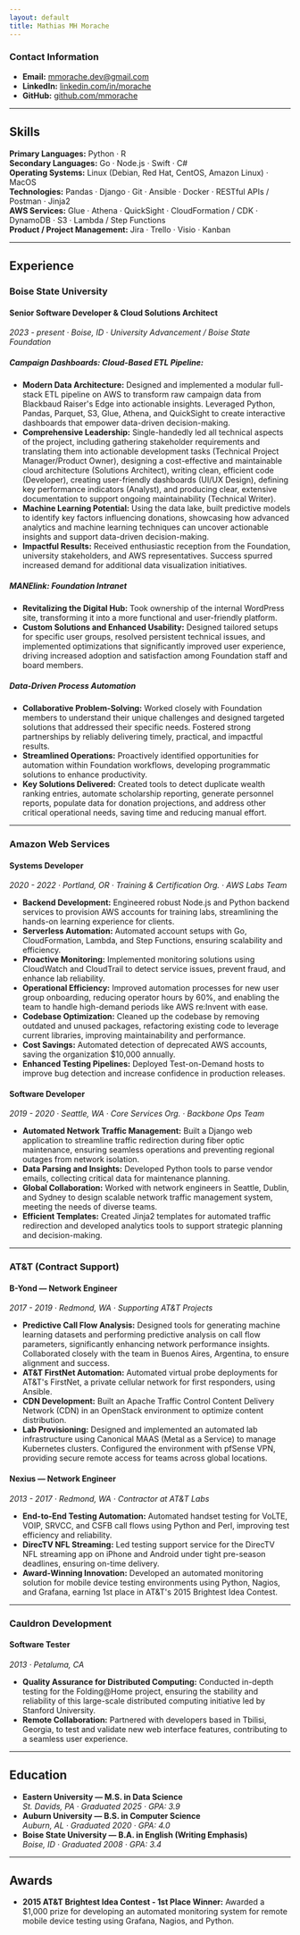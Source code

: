 ```yaml
---
layout: default
title: Mathias MH Morache
---
```


### Contact Information
- **Email:** [mmorache.dev@gmail.com](mailto:mmorache.dev@gmail.com)  
- **LinkedIn:** [linkedin.com/in/morache](https://linkedin.com/in/morache)  
- **GitHub:** [github.com/mmorache](https://github.com/mmorache)  


---

## Skills
**Primary Languages:** Python · R  
**Secondary Languages:** Go · Node.js · Swift · C#  
**Operating Systems:** Linux (Debian, Red Hat, CentOS, Amazon Linux) · MacOS  
**Technologies:** Pandas · Django · Git · Ansible · Docker · RESTful APIs / Postman · Jinja2  
**AWS Services:** Glue · Athena · QuickSight · CloudFormation / CDK · DynamoDB · S3 · Lambda / Step Functions  
**Product / Project Management:** Jira · Trello · Visio · Kanban  

---

## Experience

### **Boise State University**

#### **Senior Software Developer & Cloud Solutions Architect**
*2023 - present · Boise, ID · University Advancement / Boise State Foundation*

##### Campaign Dashboards: Cloud-Based ETL Pipeline:
- **Modern Data Architecture:** Designed and implemented a modular full-stack ETL pipeline on AWS to transform raw campaign data from Blackbaud Raiser's Edge into actionable insights. Leveraged Python, Pandas, Parquet, S3, Glue, Athena, and QuickSight to create interactive dashboards that empower data-driven decision-making.  
- **Comprehensive Leadership:** Single-handedly led all technical aspects of the project, including gathering stakeholder requirements and translating them into actionable development tasks (Technical Project Manager/Product Owner), designing a cost-effective and maintainable cloud architecture (Solutions Architect), writing clean, efficient code (Developer), creating user-friendly dashboards (UI/UX Design), defining key performance indicators (Analyst), and producing clear, extensive documentation to support ongoing maintainability (Technical Writer).
- **Machine Learning Potential:** Using the data lake, built predictive models to identify key factors influencing donations, showcasing how advanced analytics and machine learning techniques can uncover actionable insights and support data-driven decision-making.
- **Impactful Results:** Received enthusiastic reception from the Foundation, university stakeholders, and AWS representatives. Success spurred increased demand for additional data visualization initiatives.

##### MANElink: Foundation Intranet
- **Revitalizing the Digital Hub:** Took ownership of the internal WordPress site, transforming it into a more functional and user-friendly platform.  
- **Custom Solutions and Enhanced Usability:** Designed tailored setups for specific user groups, resolved persistent technical issues, and implemented optimizations that significantly improved user experience, driving increased adoption and satisfaction among Foundation staff and board members.  

##### Data-Driven Process Automation
- **Collaborative Problem-Solving:** Worked closely with Foundation members to understand their unique challenges and designed targeted solutions that addressed their specific needs. Fostered strong partnerships by reliably delivering timely, practical, and impactful results.  
- **Streamlined Operations:** Proactively identified opportunities for automation within Foundation workflows, developing programmatic solutions to enhance productivity.  
- **Key Solutions Delivered:** Created tools to detect duplicate wealth ranking entries, automate scholarship reporting, generate personnel reports, populate data for donation projections, and address other critical operational needs, saving time and reducing manual effort.  

---

### **Amazon Web Services**

#### **Systems Developer**
*2020 - 2022 · Portland, OR · Training & Certification Org. · AWS Labs Team*

- **Backend Development:** Engineered robust Node.js and Python backend services to provision AWS accounts for training labs, streamlining the hands-on learning experience for clients.  
- **Serverless Automation:** Automated account setups with Go, CloudFormation, Lambda, and Step Functions, ensuring scalability and efficiency.  
- **Proactive Monitoring:** Implemented monitoring solutions using CloudWatch and CloudTrail to detect service issues, prevent fraud, and enhance lab reliability.  
- **Operational Efficiency:** Improved automation processes for new user group onboarding, reducing operator hours by 60%, and enabling the team to handle high-demand periods like AWS re:Invent with ease.  
- **Codebase Optimization:** Cleaned up the codebase by removing outdated and unused packages, refactoring existing code to leverage current libraries, improving maintainability and performance.  
- **Cost Savings:** Automated detection of deprecated AWS accounts, saving the organization $10,000 annually.  
- **Enhanced Testing Pipelines:** Deployed Test-on-Demand hosts to improve bug detection and increase confidence in production releases.  

#### **Software Developer**
*2019 - 2020 · Seattle, WA · Core Services Org. · Backbone Ops Team*

- **Automated Network Traffic Management:** Built a Django web application to streamline traffic redirection during fiber optic maintenance, ensuring seamless operations and preventing regional outages from network isolation.
- **Data Parsing and Insights:** Developed Python tools to parse vendor emails, collecting critical data for maintenance planning.  
- **Global Collaboration:** Worked with network engineers in Seattle, Dublin, and Sydney to design scalable network traffic management system, meeting the needs of diverse teams.  
- **Efficient Templates:** Created Jinja2 templates for automated traffic redirection and developed analytics tools to support strategic planning and decision-making.  

---

### **AT&T (Contract Support)**

#### **B-Yond — Network Engineer**  
*2017 - 2019 · Redmond, WA · Supporting AT&T Projects*  
- **Predictive Call Flow Analysis:** Designed tools for generating machine learning datasets and performing predictive analysis on call flow parameters, significantly enhancing network performance insights. Collaborated closely with the team in Buenos Aires, Argentina, to ensure alignment and success.
- **AT&T FirstNet Automation:** Automated virtual probe deployments for AT&T's FirstNet, a private cellular network for first responders, using Ansible.
- **CDN Development:** Built an Apache Traffic Control Content Delivery Network (CDN) in an OpenStack environment to optimize content distribution.
- **Lab Provisioning:** Designed and implemented an automated lab infrastructure using Canonical MAAS (Metal as a Service) to manage Kubernetes clusters. Configured the environment with pfSense VPN, providing secure remote access for teams across global locations.  


#### **Nexius — Network Engineer**  
*2013 - 2017 · Redmond, WA · Contractor at AT&T Labs*  
- **End-to-End Testing Automation:** Automated handset testing for VoLTE, VOIP, SRVCC, and CSFB call flows using Python and Perl, improving test efficiency and reliability.  
- **DirecTV NFL Streaming:** Led testing support service for the DirecTV NFL streaming app on iPhone and Android under tight pre-season deadlines, ensuring on-time delivery.  
- **Award-Winning Innovation:** Developed an automated monitoring solution for mobile device testing environments using Python, Nagios, and Grafana, earning 1st place in AT&T's 2015 Brightest Idea Contest.  


---

### **Cauldron Development**

#### **Software Tester**  
*2013 · Petaluma, CA*  

- **Quality Assurance for Distributed Computing:** Conducted in-depth testing for the Folding@Home project, ensuring the stability and reliability of this large-scale distributed computing initiative led by Stanford University.  
- **Remote Collaboration:** Partnered with developers based in Tbilisi, Georgia, to test and validate new web interface features, contributing to a seamless user experience.  


---

## Education

- **Eastern University — M.S. in Data Science**  
  *St. Davids, PA · Graduated 2025 · GPA: 3.9*
- **Auburn University — B.S. in Computer Science**  
  *Auburn, AL · Graduated 2020 · GPA: 4.0*
- **Boise State University — B.A. in English (Writing Emphasis)**  
  *Boise, ID · Graduated 2008 · GPA: 3.4*

---

## Awards
- **2015 AT&T Brightest Idea Contest - 1st Place Winner:** Awarded a $1,000 prize for developing an automated monitoring system for remote mobile device testing using Grafana, Nagios, and Python.
